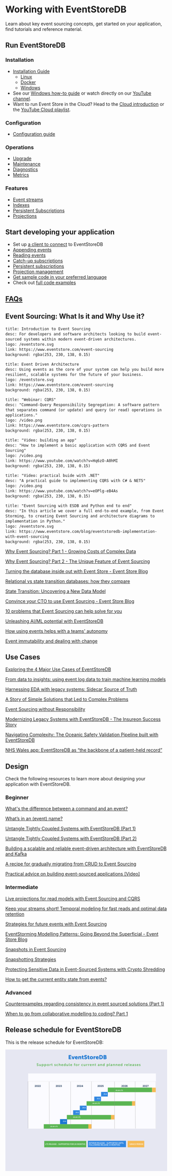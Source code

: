 # Working with EventStoreDB

Learn about key event sourcing concepts, get started on your application, find tutorials and reference material.

## Run EventStoreDB

### Installation

- [Installation Guide](@server/quick-start/installation.md)
  - [Linux](@server/quick-start/installation.md#linux)
  - [Docker](@server/quick-start/installation.md#docker)
  - [Windows](@server/quick-start/installation.md#windows)
- See our [Windows how-to guide](https://www.eventstore.com/blog/getting-started-with-eventstoredb-our-how-to-guide) or watch directly on our [YouTube channel](https://youtu.be/TLnYOQRJdig).
- Want to run Event Store in the Cloud? Head to the [Cloud introduction](cloud/README.md) or the [YouTube Cloud playlist](https://youtube.com/playlist?list=PLWG5TK2D4U_P2G6s2N4LdhTkmv5My96l_). 

### Configuration
- [Configuration guide](@server/configuration/README.md)

### Operations
- [Upgrade](@server/quick-start/upgrade-guide.md)
- [Maintenance](@server/operations/README.md)
- [Diagnostics](@server/diagnostics/README.md)
- [Metrics](@server/diagnostics/metrics.md)

### Features
- [Event streams](@server/features/streams.md)
- [Indexes](@server/features/indexes.md)
- [Persistent Subscriptions](@server/features/persistent-subscriptions.md)
- [Projections](@server/features/projections.md)

## Start developing your application
- Set up [a client to connect](./clients/grpc/README.md#connecting-to-eventstoredb) to EventStoreDB
- [Appending events](./clients/grpc/appending-events.md)
- [Reading events](./clients/grpc/reading-events.md)
- [Catch-up subscriptions](./clients/grpc/subscriptions.md)
- [Persistent subscriptions](./clients/grpc/persistent-subscriptions.md)
- [Projection management](clients/grpc/projections.md)
- [Get sample code in your preferred language](./clients/grpc/README.md#creating-a-client)
- Check out [full code examples](https://github.com/EventStore/samples)

## [FAQs](https://www.eventstore.com/faq)

## Event Sourcing: What Is it and Why Use it?

<div class="vp-card-container">

```component VPCard
title: Introduction to Event Sourcing
desc: For developers and software architects looking to build event-sourced systems within modern event-driven architectures.
logo: /eventstore.svg
link: https://www.eventstore.com/event-sourcing
background: rgba(253, 230, 138, 0.15)
```

```component VPCard
title: Event Driven Architecture
desc: Using events as the core of your system can help you build more resilient, scalable systems for the future of your business.
logo: /eventstore.svg
link: https://www.eventstore.com/event-sourcing
background: rgba(253, 230, 138, 0.15)
```

```component VPCard
title: "Webinar: CQRS"
desc: "Command-Query Responsibility Segregation: A software pattern that separates command (or update) and query (or read) operations in applications."
logo: /video.png
link: https://www.eventstore.com/cqrs-pattern
background: rgba(253, 230, 138, 0.15)
```

```component VPCard
title: "Video: building an app"
desc: "How to implement a basic application with CQRS and Event Sourcing"
logo: /video.png
link: https://www.youtube.com/watch?v=Hq6zO-A0hMI
background: rgba(253, 230, 138, 0.15)
```

```component VPCard
title: "Video: practical buide with .NET"
desc: "A practical guide to implementing CQRS with C# & NET5"
logo: /video.png
link: https://www.youtube.com/watch?v=eOPlg-eB4As
background: rgba(253, 230, 138, 0.15)
```

```component VPCard
title: "Event Sourcing with ESDB and Python end to end"
desc: "In this article we cover a full end-to-end example, from Event Storming, to creating Event Sourcing and architecture diagrams to implementation in Python."
logo: /eventstore.svg
link: https://www.eventstore.com/blog/eventstoredb-implementation-with-event-sourcing
background: rgba(253, 230, 138, 0.15)
```
</div>


[Why Event Sourcing? Part 1 - Growing Costs of Complex Data](https://www.eventstore.com/blog/why-event-sourcing-part-1-growing-costs-of-complex-data)

[Why Event Sourcing? Part 2 - The Unique Feature of Event Sourcing](https://www.eventstore.com/blog/why-event-sourcing-part-2-the-unique-feature-of-event-sourcing)

[Turning the database inside out with Event Store - Event Store Blog](https://www.eventstore.com/blog/turning-the-database-inside-out)

[Relational vs state transition databases: how they compare](https://www.eventstore.com/blog/relational-vs-event-based-state-transition-databases)

[State Transition: Uncovering a New Data Model](https://www.eventstore.com/blog/state-transition-new-data-model)

[Convince your CTO to use Event Sourcing - Event Store Blog](https://www.eventstore.com/blog/convincing-your-cto)

[10 problems that Event Sourcing can help solve for you](https://www.eventstore.com/blog/10-problems-that-event-sourcing-can-help-solve-for-you)

[Unleashing AI/ML potential with EventStoreDB](https://www.eventstore.com/blog/unleashing-ai/ml-potential-with-eventstoredb)

[How using events helps with a teams' autonomy](https://www.eventstore.com/blog/how-using-events-helps-with-a-teams-autonomy)

[Event immutability and dealing with change](https://www.eventstore.com/blog/event-immutability-and-dealing-with-change)

## Use Cases

[Exploring the 4 Major Use Cases of EventStoreDB](https://www.eventstore.com/blog/4-major-use-cases-esdb)

[From data to insights: using event log data to train machine learning models](https://www.eventstore.com/blog/from-data-to-insights-using-event-log-data-to-train-machine-learning-models)

[Harnessing EDA with legacy systems: Sidecar Source of Truth](https://www.eventstore.com/blog/sidecar-source-of-truth)

[A Story of Simple Solutions that Led to Complex Problems](https://www.eventstore.com/blog/a-story-of-simple-solutions-that-led-to-complex-problems)

[Event Sourcing without Responsibility](https://www.eventstore.com/blog/event-sourcing-without-responsibility)

[Modernizing Legacy Systems with EventStoreDB - The Insureon Success Story](https://www.eventstore.com/blog/modernizing-legacy-systems-with-eventstoredb-the-insureon-success-story)

[Navigating Complexity: The Oceanic Safety Validation Pipeline built with EventStoreDB](https://www.eventstore.com/blog/navigating-complexity-the-oceanic-safety-validation-pipeline-built-with-eventstoredb)

[NHS Wales app: EventStoreDB as “the backbone of a patient-held record”](https://www.eventstore.com/blog/eventstoredb-nhs-wales-app)

## Design

Check the following resources to learn more about designing your application with EventStoreDB.

### Beginner

[What's the difference between a command and an event?](https://www.eventstore.com/blog/whats-the-difference-between-a-command-and-an-event)

[What’s in an (event) name?](https://www.eventstore.com/blog/whats-in-an-event-name)

[Untangle Tightly Coupled Systems with EventStoreDB (Part 1)](https://www.eventstore.com/blog/untangle-tightly-coupled-systems-with-eventstoredb-part-1)

[Untangle Tightly Coupled Systems with EventStoreDB (Part 2)](https://www.eventstore.com/blog/untangle-tightly-coupled-systems-with-eventstoredb-part-2)

[Building a scalable and reliable event-driven architecture with EventStoreDB and Kafka](https://www.eventstore.com/blog/eventstoredb-kafka)

[A recipe for gradually migrating from CRUD to Event Sourcing](https://www.eventstore.com/blog/a-recipe-for-gradually-migrating-from-crud-to-event-sourcing)

[Practical advice on building event-sourced applications [Video]](https://www.youtube.com/watch?v=VeZZ2UZMDYo)

### Intermediate

[Live projections for read models with Event Sourcing and CQRS](https://www.eventstore.com/blog/live-projections-for-read-models-with-event-sourcing-and-cqrs)

[Keep your streams short! Temporal modeling for fast reads and optimal data retention](https://www.eventstore.com/blog/keep-your-streams-short-temporal-modelling-for-fast-reads-and-optimal-data-retention)

[Strategies for future events with Event Sourcing](https://www.eventstore.com/blog/4-strategies-for-future-events-with-event-sourcing)

[EventStorming Modelling Patterns: Going Beyond the Superficial - Event Store Blog](https://www.eventstore.com/blog/event-storming-going-beyond-the-superficial)

[Snapshots in Event Sourcing](https://www.eventstore.com/blog/snapshots-in-event-sourcing)

[Snapshotting Strategies](https://www.eventstore.com/blog/snapshotting-strategies)

[Protecting Sensitive Data in Event-Sourced Systems with Crypto Shredding](https://www.eventstore.com/blog/protecting-sensitive-data-in-event-sourced-systems-with-crypto-shredding-1)

[How to get the current entity state from events?](https://www.eventstore.com/blog/how-to-get-the-current-entity-state-from-events)


### Advanced

[Counterexamples regarding consistency in event sourced solutions (Part 1)](https://www.eventstore.com/blog/counterexamples-regarding-consistency-in-event-sourced-solutions-part-1)

[When to go from collaborative modelling to coding? Part 1](https://www.eventstore.com/blog/when-to-go-from-collaborative-modelling-to-coding-part-1)

## Release schedule for EventStoreDB

This is the release schedule for EventStoreDB:

![Release schedule graph](./images/release-graph.png)
